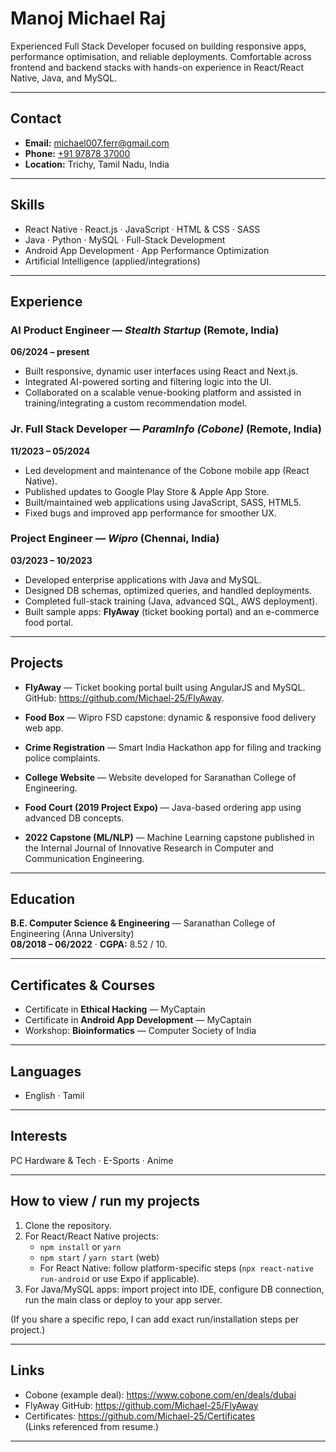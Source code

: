 # Manoj Michael Raj

Experienced Full Stack Developer focused on building responsive apps, performance optimisation, and reliable deployments. Comfortable across frontend and backend stacks with hands-on experience in React/React Native, Java, and MySQL.  

---

## Contact
- **Email:** [michael007.ferr@gmail.com](mailto:michael007.ferr@gmail.com)  
- **Phone:** [+91 97878 37000](tel:+919787837000)  
- **Location:** Trichy, Tamil Nadu, India

---

## Skills
- React Native · React.js · JavaScript · HTML & CSS · SASS  
- Java · Python · MySQL · Full-Stack Development  
- Android App Development · App Performance Optimization  
- Artificial Intelligence (applied/integrations)

---

## Experience

### AI Product Engineer — *Stealth Startup* (Remote, India)  
**06/2024 – present**  
- Built responsive, dynamic user interfaces using React and Next.js.  
- Integrated AI-powered sorting and filtering logic into the UI.  
- Collaborated on a scalable venue-booking platform and assisted in training/integrating a custom recommendation model.

### Jr. Full Stack Developer — *ParamInfo (Cobone)* (Remote, India)  
**11/2023 – 05/2024**  
- Led development and maintenance of the Cobone mobile app (React Native).  
- Published updates to Google Play Store & Apple App Store.  
- Built/maintained web applications using JavaScript, SASS, HTML5.  
- Fixed bugs and improved app performance for smoother UX. 

### Project Engineer — *Wipro* (Chennai, India)  
**03/2023 – 10/2023**  
- Developed enterprise applications with Java and MySQL.  
- Designed DB schemas, optimized queries, and handled deployments.  
- Completed full-stack training (Java, advanced SQL, AWS deployment).  
- Built sample apps: **FlyAway** (ticket booking portal) and an e-commerce food portal. 

---

## Projects
- **FlyAway** — Ticket booking portal built using AngularJS and MySQL.  
  GitHub: https://github.com/Michael-25/FlyAway.

- **Food Box** — Wipro FSD capstone: dynamic & responsive food delivery web app.

- **Crime Registration** — Smart India Hackathon app for filing and tracking police complaints.

- **College Website** — Website developed for Saranathan College of Engineering.

- **Food Court (2019 Project Expo)** — Java-based ordering app using advanced DB concepts.

- **2022 Capstone (ML/NLP)** — Machine Learning capstone published in the Internal Journal of Innovative Research in Computer and Communication Engineering.

---

## Education
**B.E. Computer Science & Engineering** — Saranathan College of Engineering (Anna University)  
**08/2018 – 06/2022** · **CGPA:** 8.52 / 10.

---

## Certificates & Courses
- Certificate in **Ethical Hacking** — MyCaptain  
- Certificate in **Android App Development** — MyCaptain  
- Workshop: **Bioinformatics** — Computer Society of India  


---

## Languages
- English · Tamil

---

## Interests
PC Hardware & Tech · E-Sports · Anime

---

## How to view / run my projects
1. Clone the repository.  
2. For React/React Native projects:
   - `npm install` or `yarn`  
   - `npm start` / `yarn start` (web)  
   - For React Native: follow platform-specific steps (`npx react-native run-android` or use Expo if applicable).  
3. For Java/MySQL apps: import project into IDE, configure DB connection, run the main class or deploy to your app server.

(If you share a specific repo, I can add exact run/installation steps per project.)

---

## Links
- Cobone (example deal): https://www.cobone.com/en/deals/dubai  
- FlyAway GitHub: https://github.com/Michael-25/FlyAway  
- Certificates: https://github.com/Michael-25/Certificates  
(Links referenced from resume.) 

---
